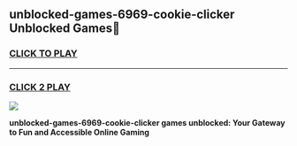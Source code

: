 
## unblocked-games-6969-cookie-clicker Unblocked Games👋
<h3>
<a href="https://news.freeplayer.one?title=unblocked-games-6969-cookie-clicker&ref=16F">CLICK TO PLAY</a></h3>
<hr>

<h3>
<a href="https://news.freeplayer.one?title=unblocked-games-6969-cookie-clicker&ref=16F">CLICK 2 PLAY</a>
  
</h3>

<a href="https://news.freeplayer.one?title=unblocked-games-6969-cookie-clicker&ref=16F/"><img src="https://clearcache.store/games.png"></a>


**unblocked-games-6969-cookie-clicker games unblocked: Your Gateway to Fun and Accessible Online Gaming**
